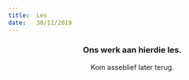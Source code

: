 ```yaml
---
title:  Les
date:   30/11/2019
---
```


### <center>Ons werk aan hierdie les.</center>
<center>Kom asseblief later terug.</center>
